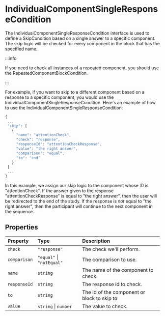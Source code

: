# IndividualComponentSingleResponseCondition

The IndividualComponentSingleResponseCondition interface is used to define a SkipCondition based on a single answer to a specific component. The skip logic will be checked for every component in the block that has the specified name.

:::info

If you need to check all instances of a repeated component, you should use the RepeatedComponentBlockCondition.

:::

For example, if you want to skip to a different component based on a response to a specific component, you would use the IndividualComponentSingleResponseCondition. Here's an example of how to use the IndividualComponentSingleResponseCondition:

```js
{
 ...
 "skip": [
   {
     "name": "attentionCheck",
     "check": "response",
     "responseId": "attentionCheckResponse",
     "value": "the right answer",
     "comparison": "equal",
     "to": "end"
   }
 ]
 ...
}
```

In this example, we assign our skip logic to the component whose ID is "attentionCheck". If the answer given to the response "attentionCheckResponse" is equal to "the right answer", then the user will be redirected to the end of the study. If the response is _not_ equal to "the right answer", then the participant will continue to the next component in the sequence.

## Properties

| Property | Type | Description |
| :------ | :------ | :------ |
| `check` | `"response"` | The check we'll perform. |
| `comparison` | `"equal"` \| `"notEqual"` | The comparison to use. |
| `name` | `string` | The name of the component to check. |
| `responseId` | `string` | The response id to check. |
| `to` | `string` | The id of the component or block to skip to |
| `value` | `string` \| `number` | The value to check. |
